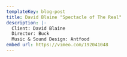 ```yaml
---
templateKey: blog-post
title: David Blaine "Spectacle of The Real"
description: |-
  Client: David Blaine
  Director: Buck
  Music & Sound Design: Antfood
embed url: https://vimeo.com/192041048
---
```

